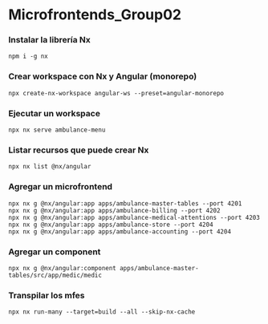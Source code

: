 # Microfrontends_Group02

### Instalar la librería Nx
```
npm i -g nx
```

### Crear workspace con Nx y Angular (monorepo)
```
npx create-nx-workspace angular-ws --preset=angular-monorepo
```

### Ejecutar un workspace
```
npx nx serve ambulance-menu
```
### Listar recursos que puede crear Nx
```
npx nx list @nx/angular
```
### Agregar un microfrontend
```
npx nx g @nx/angular:app apps/ambulance-master-tables --port 4201
npx nx g @nx/angular:app apps/ambulance-billing --port 4202
npx nx g @nx/angular:app apps/ambulance-medical-attentions --port 4203
npx nx g @nx/angular:app apps/ambulance-store --port 4204
npx nx g @nx/angular:app apps/ambulance-accounting --port 4204
```

### Agregar un component
```
npx nx g @nx/angular:component apps/ambulance-master-tables/src/app/medic/medic
```

### Transpilar los mfes
```
npx nx run-many --target=build --all --skip-nx-cache
```